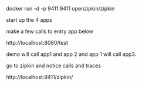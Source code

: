 docker run -d -p 9411:9411 openzipkin/zipkin


start up the 4 apps


make a few calls to entry app below

http://localhost:8080/test

demo will call app1 and app 2 and app 1 will call app3.

go to zipkin and notice calls and traces


http://localhost:9411/zipkin/